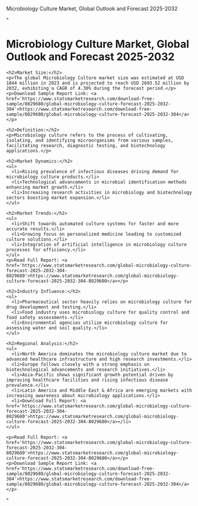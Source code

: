 Microbiology Culture Market, Global Outlook and Forecast 2025-2032

"<html>
  <body>
    <h1>Microbiology Culture Market, Global Outlook and Forecast 2025-2032</h1>
    
    <h2>Market Size:</h2>
    <p>The global Microbiology Culture market size was estimated at USD 1844 million in 2023 and is projected to reach USD 2693.52 million by 2032, exhibiting a CAGR of 4.30% during the forecast period.</p>
    <p>Download Sample Report Link: <a href='https://www.statsmarketresearch.com/download-free-sample/8029680/global-microbiology-culture-forecast-2025-2032-304'>https://www.statsmarketresearch.com/download-free-sample/8029680/global-microbiology-culture-forecast-2025-2032-304</a></p>

    <h2>Definition:</h2>
    <p>Microbiology culture refers to the process of cultivating, isolating, and identifying microorganisms from various samples, facilitating research, diagnostic testing, and biotechnology applications.</p>
    
    <h2>Market Dynamics:</h2>
    <ul>
      <li>Rising prevalence of infectious diseases driving demand for microbiology culture products.</li>
      <li>Technological advancements in microbial identification methods enhancing market growth.</li>
      <li>Increasing research activities in microbiology and biotechnology sectors boosting market expansion.</li>
    </ul>
    
    <h2>Market Trends:</h2>
    <ul>
      <li>Shift towards automated culture systems for faster and more accurate results.</li>
      <li>Growing focus on personalized medicine leading to customized culture solutions.</li>
      <li>Integration of artificial intelligence in microbiology culture processes for efficiency.</li>
    </ul>
    <p>Read Full Report: <a href='https://www.statsmarketresearch.com/global-microbiology-culture-forecast-2025-2032-304-8029680'>https://www.statsmarketresearch.com/global-microbiology-culture-forecast-2025-2032-304-8029680</a></p>
    
    <h2>Industry Influence:</h2>
    <ul>
      <li>Pharmaceutical sector heavily relies on microbiology culture for drug development and testing.</li>
      <li>Food industry uses microbiology culture for quality control and food safety assessments.</li>
      <li>Environmental agencies utilize microbiology culture for assessing water and soil quality.</li>
    </ul>
    
    <h2>Regional Analysis:</h2>
    <ul>
      <li>North America dominates the microbiology culture market due to advanced healthcare infrastructure and high research investments.</li>
      <li>Europe follows closely with a strong emphasis on biotechnological advancements and research initiatives.</li>
      <li>Asia-Pacific shows significant growth potential driven by improving healthcare facilities and rising infectious disease prevalence.</li>
      <li>Latin America and Middle East & Africa are emerging markets with increasing awareness about microbiology applications.</li>
      <li>Download Full Report: <a href='https://www.statsmarketresearch.com/global-microbiology-culture-forecast-2025-2032-304-8029680'>https://www.statsmarketresearch.com/global-microbiology-culture-forecast-2025-2032-304-8029680</a></li>
    </ul>

    <p>Read Full Report: <a href='https://www.statsmarketresearch.com/global-microbiology-culture-forecast-2025-2032-304-8029680'>https://www.statsmarketresearch.com/global-microbiology-culture-forecast-2025-2032-304-8029680</a></p>
    <p>Download Sample Report Link: <a href='https://www.statsmarketresearch.com/download-free-sample/8029680/global-microbiology-culture-forecast-2025-2032-304'>https://www.statsmarketresearch.com/download-free-sample/8029680/global-microbiology-culture-forecast-2025-2032-304</a></p>
  
  </body>
</html>"
